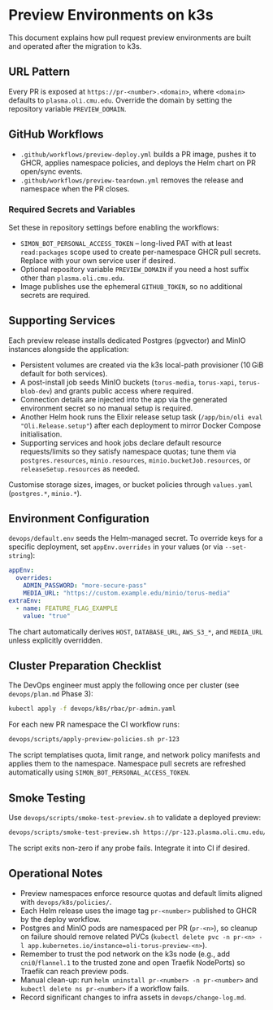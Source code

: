 # Preview Environments on k3s

This document explains how pull request preview environments are built and operated after the migration to k3s.

## URL Pattern

Every PR is exposed at `https://pr-<number>.<domain>`, where `<domain>` defaults to `plasma.oli.cmu.edu`. Override the domain by setting the repository variable `PREVIEW_DOMAIN`.

## GitHub Workflows

- `.github/workflows/preview-deploy.yml` builds a PR image, pushes it to GHCR, applies namespace policies, and deploys the Helm chart on PR open/sync events.
- `.github/workflows/preview-teardown.yml` removes the release and namespace when the PR closes.

### Required Secrets and Variables

Set these in repository settings before enabling the workflows:

- `SIMON_BOT_PERSONAL_ACCESS_TOKEN` – long-lived PAT with at least `read:packages` scope used to create per-namespace GHCR pull secrets. Replace with your own service user if desired.
- Optional repository variable `PREVIEW_DOMAIN` if you need a host suffix other than `plasma.oli.cmu.edu`.
- Image publishes use the ephemeral `GITHUB_TOKEN`, so no additional secrets are required.

## Supporting Services

Each preview release installs dedicated Postgres (pgvector) and MinIO instances alongside the application:

- Persistent volumes are created via the k3s local-path provisioner (10 GiB default for both services).
- A post-install job seeds MinIO buckets (`torus-media`, `torus-xapi`, `torus-blob-dev`) and grants public access where required.
- Connection details are injected into the app via the generated environment secret so no manual setup is required.
- Another Helm hook runs the Elixir release setup task (`/app/bin/oli eval "Oli.Release.setup"`) after each deployment to mirror Docker Compose initialisation.
- Supporting services and hook jobs declare default resource requests/limits so they satisfy namespace quotas; tune them via `postgres.resources`, `minio.resources`, `minio.bucketJob.resources`, or `releaseSetup.resources` as needed.

Customise storage sizes, images, or bucket policies through `values.yaml` (`postgres.*`, `minio.*`).

## Environment Configuration

`devops/default.env` seeds the Helm-managed secret. To override keys for a specific deployment, set `appEnv.overrides` in your values (or via `--set-string`):

```yaml
appEnv:
  overrides:
    ADMIN_PASSWORD: "more-secure-pass"
    MEDIA_URL: "https://custom.example.edu/minio/torus-media"
extraEnv:
  - name: FEATURE_FLAG_EXAMPLE
    value: "true"
```

The chart automatically derives `HOST`, `DATABASE_URL`, `AWS_S3_*`, and `MEDIA_URL` unless explicitly overridden.

## Cluster Preparation Checklist

The DevOps engineer must apply the following once per cluster (see `devops/plan.md` Phase 3):

```bash
kubectl apply -f devops/k8s/rbac/pr-admin.yaml
```

For each new PR namespace the CI workflow runs:

```bash
devops/scripts/apply-preview-policies.sh pr-123
```

The script templatises quota, limit range, and network policy manifests and applies them to the namespace. Namespace pull secrets are refreshed automatically using `SIMON_BOT_PERSONAL_ACCESS_TOKEN`.

## Smoke Testing

Use `devops/scripts/smoke-test-preview.sh` to validate a deployed preview:

```bash
devops/scripts/smoke-test-preview.sh https://pr-123.plasma.oli.cmu.edu/healthz
```

The script exits non-zero if any probe fails. Integrate it into CI if desired.

## Operational Notes

- Preview namespaces enforce resource quotas and default limits aligned with `devops/k8s/policies/`.
- Each Helm release uses the image tag `pr-<number>` published to GHCR by the deploy workflow.
- Postgres and MinIO pods are namespaced per PR (`pr-<n>`), so cleanup on failure should remove related PVCs (`kubectl delete pvc -n pr-<n> -l app.kubernetes.io/instance=oli-torus-preview-<n>`).
- Remember to trust the pod network on the k3s node (e.g., add `cni0`/`flannel.1` to the trusted zone and open Traefik NodePorts) so Traefik can reach preview pods.
- Manual clean-up: run `helm uninstall pr-<number> -n pr-<number>` and `kubectl delete ns pr-<number>` if a workflow fails.
- Record significant changes to infra assets in `devops/change-log.md`.

